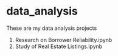 # data_analysis

These are my data analysis projects 

1. Research on Borrower Reliability.ipynb
2. Study of Real Estate Listings.ipynb

